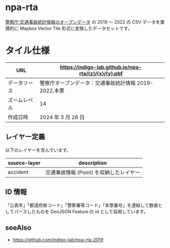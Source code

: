 # npa-rta

[警察庁:交通事故統計情報のオープンデータ](https://www.npa.go.jp/publications/statistics/koutsuu/opendata/index_opendata.html) の 2019 ～ 2022 の CSV データを累積的に Mapbox Vector Tile 形式に変換したデータセットです。

# タイル仕様

| URL          | <https://indigo-lab.github.io/npa-rta/{z}/{x}/{y}.pbf> |
| ------------ | ------------------------------------------------------ |
| データソース | 警察庁オープンデータ：交通事故統計情報 2019-2022,本票  |
| ズームレベル | 14                                                     |
| 作成日時     | 2024 年 3 月 28 日                                     |

## レイヤー定義

以下のレイヤーを含んでいます。

| source-layer | description                             |
| ------------ | --------------------------------------- |
| accident     | 交通事故情報 (Point) を収納したレイヤー |

## ID 情報

「公表年」「都道府県コード」「警察署等コード」「本票番号」を連結して数値としてパースしたものを GeoJSON Feature の id として採用しています。

## seeAlso

- <https://github.com/indigo-lab/npa-rta-2019>
